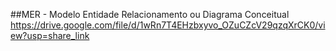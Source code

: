 ##MER - Modelo Entidade Relacionamento ou Diagrama Conceitual
https://drive.google.com/file/d/1wRn7T4EHzbxyvo_OZuCZcV29qzqXrCK0/view?usp=share_link
